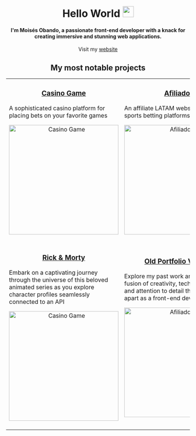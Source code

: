 <!-- Title -->
<h1 align="center">Hello World <img src="https://raw.githubusercontent.com/iampavangandhi/iampavangandhi/master/gifs/Hi.gif" width="30px">
</h1>
<!-- Description -->
<h4 align="center"> I'm Moisés Obando, a passionate front-end developer with a knack for creating immersive and stunning web applications.</h4>
<!-- My Website -->
<p align="center">Visit my <a href="https://moisesobando.com/">website</a>
</p>
<!-- Projects -->
<h2 align="center">My most notable projects</h2>
<table>
  <tr>
     <!-- Casino -->
    <td align="center" width="50%">
      <h3>
        <a href="https://github.com/Lunox-code/casino-games-project.github.io"> Casino Game </a>
      </h3>
      <p align="start">A sophisticated casino platform for placing bets on your favorite games</p>
      <a href="https://casino-games-app.netlify.app/">
        <img align="center" src="https://github.com/Lunox-code/Lunox-code/blob/main/Visit_btn.png?raw=true" alt="Casino Game" width="300">
      </a>
      <br>
      <br>
    </td>
     <!-- Afiliados -->
    <td align="center" width="50%">
      <h3>
        <a href="https://github.com/Lunox-code/apuestas365"> Afiliados </a>
      </h3>
      <p align="start">An affiliate LATAM website for online sports betting platforms</p>
      <a href="https://afiliados.netlify.app/">
        <img align="center" src="https://github.com/Lunox-code/Lunox-code/blob/main/Visit_btn.png?raw=true" alt="Afiliados" width="300">
      </a>
      <br>
      <br>
    </td>
  </tr>
  <tr>
     <!-- Rick & Morty -->
    <td align="center" width="50%">
      <h3>
        <a href="https://github.com/Lunox-code/rick-morty"> Rick & Morty </a>
      </h3>
      <p align="start">Embark on a captivating journey through the universe of this beloved animated series as you explore character profiles seamlessly connected to an API</p>
      <a href="https://rick-morty-adventures.netlify.app/">
        <img align="center" src="https://github.com/Lunox-code/Lunox-code/blob/main/Visit_btn.png?raw=true" alt="Casino Game" width="300">
      </a>
      <br>
      <br>
    </td>
     <!-- Old Portfolio -->
    <td align="center" width="50%">
      <h3>
        <a href="https://github.com/Lunox-code/portfolio.github.io">Old Portfolio Version</a>
      </h3>
      <p align="start">Explore my past work and witness the fusion of creativity, technical prowess, and attention to detail that sets me apart as a front-end developer</p>
      <a href="https://lunoxcode.com/">
        <img align="center" src="https://github.com/Lunox-code/Lunox-code/blob/main/Visit_btn.png?raw=true" alt="Afiliados" width="300">
      </a>
      <br>
      <br>
    </td>
  </tr>
</table>
